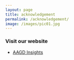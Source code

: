 ```yaml
---
layout: page
title: acknowledgement
permalink: /acknowledgement/
image: /images/pic01.jpg
---
```

### Visit our website
- [AAGD Insights](http://aagdinsights.com/)
